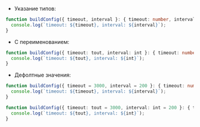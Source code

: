 * Указание типов:

```typescript
function buildConfig({ timeout, interval }: { timeout: number, interval: number}) {
  console.log(`timeout: ${timeout}, interval: ${interval}`);
}
```

* С переименованием:

```typescript
function buildConfig({ timeout: tout, interval: int }: { timeout: number, interval: number}) {
  console.log(`timeout: ${tout}, interval: ${int}`);
}
```

* Дефолтные значения:

```typescript
function buildConfig({ timeout = 3000, interval = 200 }: { timeout: number, interval: number}) {
  console.log(`timeout: ${timeout}, interval: ${interval}`);
}
```

```typescript
function buildConfig({ timeout: tout = 3000, interval: int = 200 }: { timeout: number, interval: number}) {
  console.log(`timeout: ${tout}, interval: ${int}`);
}
```

